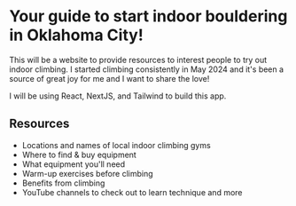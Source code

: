 # Your guide to start indoor bouldering in Oklahoma City!
This will be a website to provide resources to interest people to try out indoor climbing. I started climbing consistently in May 2024 and it's been a source of great joy for me and I want to share the love!

I will be using React, NextJS, and Tailwind to build this app.

## Resources
- Locations and names of local indoor climbing gyms
- Where to find & buy equipment
- What equipment you'll need
- Warm-up exercises before climbing
- Benefits from climbing
- YouTube channels to check out to learn technique and more

